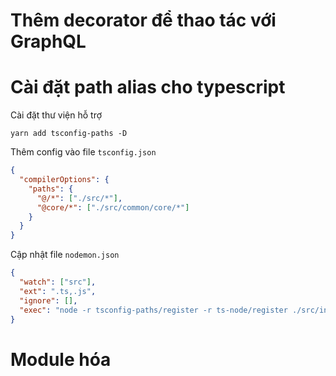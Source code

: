 # Thêm decorator để thao tác với GraphQL

# Cài đặt path alias cho typescript

Cài đặt thư viện hỗ trợ

```shell
yarn add tsconfig-paths -D
```

Thêm config vào file `tsconfig.json`

```json
{
  "compilerOptions": {
    "paths": {
      "@/*": ["./src/*"],
      "@core/*": ["./src/common/core/*"]
    }
  }
}
```

Cập nhật file `nodemon.json`

```json
{
  "watch": ["src"],
  "ext": ".ts,.js",
  "ignore": [],
  "exec": "node -r tsconfig-paths/register -r ts-node/register ./src/index.ts"
}
```

# Module hóa
